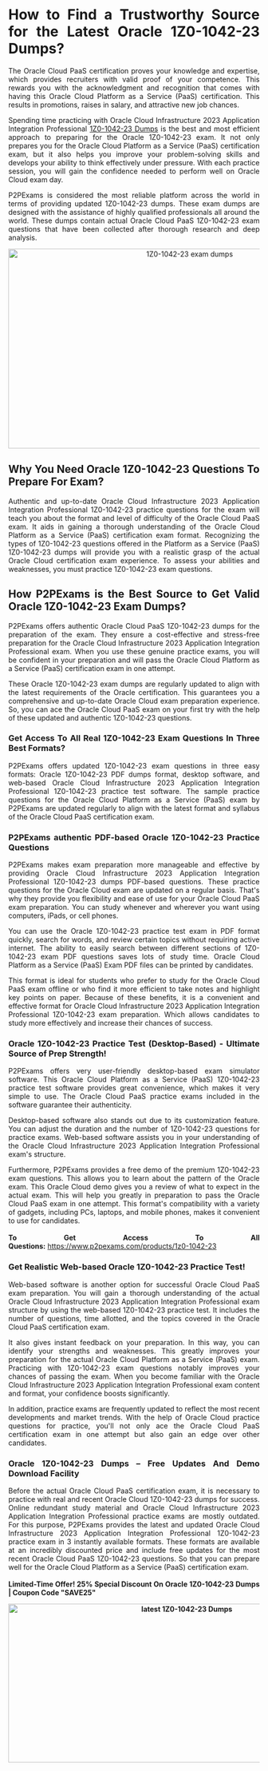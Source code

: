 <h1 style="text-align: justify;">How to Find a Trustworthy Source for the Latest Oracle 1Z0-1042-23 Dumps?</h1>

<p style="text-align: justify;">The Oracle Cloud PaaS certification proves your knowledge and expertise, which provides recruiters with valid proof of your competence. This rewards you with the acknowledgment and recognition that comes with having this Oracle Cloud Platform as a Service (PaaS) certification. This results in promotions, raises in salary, and attractive new job chances.</p>

<p style="text-align: justify;">Spending time practicing with Oracle Cloud Infrastructure 2023 Application Integration Professional <a href="https://www.p2pexams.com/oracle/pdf/1z0-1042-23">1Z0-1042-23 Dumps</a> is the best and most efficient approach to preparing for the Oracle 1Z0-1042-23 exam. It not only prepares you for the Oracle Cloud Platform as a Service (PaaS) certification exam, but it also helps you improve your problem-solving skills and develops your ability to think effectively under pressure. With each practice session, you will gain the confidence needed to perform well on Oracle Cloud exam day.</p>

<p style="text-align: justify;">P2PExams is considered the most reliable platform across the world in terms of providing updated 1Z0-1042-23 dumps. These exam dumps are designed with the assistance of highly qualified professionals all around the world. These dumps contain actual Oracle Cloud PaaS 1Z0-1042-23 exam questions that have been collected after thorough research and deep analysis.</p>

<p style="text-align: center;"><a href="https://www.p2pexams.com/products/1z0-1042-23"><img alt="1Z0-1042-23 exam dumps" src="https://i.imgur.com/bYO6cd5.jpeg" style="width: 711px; height: 400px;" /></a></p>

<h2 style="text-align: justify;">Why You Need Oracle 1Z0-1042-23 Questions To Prepare For Exam?</h2>

<p style="text-align: justify;">Authentic and up-to-date Oracle Cloud Infrastructure 2023 Application Integration Professional 1Z0-1042-23 practice questions for the exam will teach you about the format and level of difficulty of the Oracle Cloud PaaS exam. It aids in gaining a thorough understanding of the Oracle Cloud Platform as a Service (PaaS) certification exam format. Recognizing the types of 1Z0-1042-23 questions offered in the Platform as a Service (PaaS) 1Z0-1042-23 dumps will provide you with a realistic grasp of the actual Oracle Cloud certification exam experience. To assess your abilities and weaknesses, you must practice 1Z0-1042-23 exam questions.</p>

<h2 style="text-align: justify;">How P2PExams is the Best Source to Get Valid Oracle 1Z0-1042-23 Exam Dumps?</h2>

<p style="text-align: justify;">P2PExams offers authentic Oracle Cloud PaaS 1Z0-1042-23 dumps for the preparation of the exam. They ensure a cost-effective and stress-free preparation for the Oracle Cloud Infrastructure 2023 Application Integration Professional exam. When you use these genuine practice exams, you will be confident in your preparation and will pass the Oracle Cloud Platform as a Service (PaaS) certification exam in one attempt.</p>

<p style="text-align: justify;">These Oracle 1Z0-1042-23 exam dumps are regularly updated to align with the latest requirements of the Oracle certification. This guarantees you a comprehensive and up-to-date Oracle Cloud exam preparation experience. So, you can ace the Oracle Cloud PaaS exam on your first try with the help of these updated and authentic 1Z0-1042-23 questions.</p>

<h3 style="text-align: justify;">Get Access To All Real 1Z0-1042-23 Exam Questions In Three Best Formats?</h3>

<p style="text-align: justify;">P2PExams offers updated 1Z0-1042-23 exam questions in three easy formats: Oracle 1Z0-1042-23 PDF dumps format, desktop software, and web-based Oracle Cloud Infrastructure 2023 Application Integration Professional 1Z0-1042-23 practice test software. The sample practice questions for the Oracle Cloud Platform as a Service (PaaS) exam by P2PExams are updated regularly to align with the latest format and syllabus of the Oracle Cloud PaaS certification exam.</p>

<h3 style="text-align: justify;">P2PExams authentic PDF-based Oracle 1Z0-1042-23 Practice Questions</h3>

<p style="text-align: justify;">P2PExams makes exam preparation more manageable and effective by providing Oracle Cloud Infrastructure 2023 Application Integration Professional 1Z0-1042-23 dumps PDF-based questions. These practice questions for the Oracle Cloud exam are updated on a regular basis. That&#39;s why they provide you flexibility and ease of use for your Oracle Cloud PaaS exam preparation. You can study whenever and wherever you want using computers, iPads, or cell phones.</p>

<p style="text-align: justify;">You can use the Oracle 1Z0-1042-23 practice test exam in PDF format quickly, search for words, and review certain topics without requiring active internet. The ability to easily search between different sections of 1Z0-1042-23 exam PDF questions saves lots of study time. Oracle Cloud Platform as a Service (PaaS) Exam PDF files can be printed by candidates.</p>

<p style="text-align: justify;">This format is ideal for students who prefer to study for the Oracle Cloud PaaS exam offline or who find it more efficient to take notes and highlight key points on paper. Because of these benefits, it is a convenient and effective format for Oracle Cloud Infrastructure 2023 Application Integration Professional 1Z0-1042-23 exam preparation. Which allows candidates to study more effectively and increase their chances of success.</p>

<h3 style="text-align: justify;">Oracle 1Z0-1042-23 Practice Test (Desktop-Based) - Ultimate Source of Prep Strength!</h3>

<p style="text-align: justify;">P2PExams offers very user-friendly desktop-based exam simulator software. This Oracle Cloud Platform as a Service (PaaS) 1Z0-1042-23 practice test software provides great convenience, which makes it very simple to use. The Oracle Cloud PaaS practice exams included in the software guarantee their authenticity.</p>

<p style="text-align: justify;">Desktop-based software also stands out due to its customization feature. You can adjust the duration and the number of 1Z0-1042-23 questions for practice exams. Web-based software assists you in your understanding of the Oracle Cloud Infrastructure 2023 Application Integration Professional exam&#39;s structure.</p>

<p style="text-align: justify;">Furthermore, P2PExams provides a free demo of the premium 1Z0-1042-23 exam questions. This allows you to learn about the pattern of the Oracle exam. This Oracle Cloud demo gives you a review of what to expect in the actual exam. This will help you greatly in preparation to pass the Oracle Cloud PaaS exam in one attempt. This format&#39;s compatibility with a variety of gadgets, including PCs, laptops, and mobile phones, makes it convenient to use for candidates.<br />
<br />
<strong>To Get Access To All Questions:</strong>&nbsp;<a href="https://www.p2pexams.com/products/1z0-1042-23">https://www.p2pexams.com/products/1z0-1042-23</a></p>

<h3 style="text-align: justify;">Get Realistic Web-based Oracle 1Z0-1042-23 Practice Test!</h3>

<p style="text-align: justify;">Web-based software is another option for successful Oracle Cloud PaaS exam preparation. You will gain a thorough understanding of the actual Oracle Cloud Infrastructure 2023 Application Integration Professional exam structure by using the web-based 1Z0-1042-23 practice test. It includes the number of questions, time allotted, and the topics covered in the Oracle Cloud PaaS certification exam.</p>

<p style="text-align: justify;">It also gives instant feedback on your preparation. In this way, you can identify your strengths and weaknesses. This greatly improves your preparation for the actual Oracle Cloud Platform as a Service (PaaS) exam. Practicing with 1Z0-1042-23 exam questions notably improves your chances of passing the exam. When you become familiar with the Oracle Cloud Infrastructure 2023 Application Integration Professional exam content and format, your confidence boosts significantly.</p>

<p style="text-align: justify;">In addition, practice exams are frequently updated to reflect the most recent developments and market trends. With the help of Oracle Cloud practice questions for practice, you&#39;ll not only ace the Oracle Cloud PaaS certification exam in one attempt but also gain an edge over other candidates.</p>

<h3 style="text-align: justify;">Oracle 1Z0-1042-23 Dumps &ndash; Free Updates And Demo Download Facility</h3>

<p style="text-align: justify;">Before the actual Oracle Cloud PaaS certification exam, it is necessary to practice with real and recent Oracle Cloud 1Z0-1042-23 dumps for success. Online redundant study material and Oracle Cloud Infrastructure 2023 Application Integration Professional practice exams are mostly outdated. For this purpose, P2PExams provides the latest and updated Oracle Cloud Infrastructure 2023 Application Integration Professional 1Z0-1042-23 practice exam in 3 instantly available formats. These formats are available at an incredibly discounted price and include free updates for the most recent Oracle Cloud PaaS 1Z0-1042-23 questions. So that you can prepare well for the Oracle Cloud Platform as a Service (PaaS) certification exam.<br />
<br />
<strong>Limited-Time Offer! 25% Special Discount On Oracle 1Z0-1042-23 Dumps | Coupon Code &quot;SAVE25&quot;</strong></p>

<p style="text-align: center;"><strong><img alt="latest 1Z0-1042-23 Dumps" src="https://i.imgur.com/v6S6yYL.jpeg" style="width: 700px; height: 318px;" /></strong></p>
